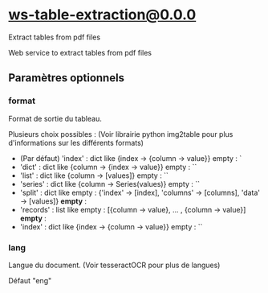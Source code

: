 # ws-table-extraction@0.0.0

Extract tables from pdf files

Web service to extract tables from pdf files

## Paramètres optionnels

### format
Format de sortie du tableau.
 
Plusieurs choix possibles : (Voir librairie python img2table pour plus d'informations sur les différents formats)
- (Par défaut) 'index' : dict like {index -> {column -> value}} empty : `
- 'dict' : dict like {column -> {index -> value}} empty : ``
- 'list' : dict like {column -> [values]} empty : ``
- 'series' : dict like {column -> Series(values)} empty : ``
- 'split' : dict like empty : {'index' -> [index], 'columns' -> [columns], 'data' -> [values]} **empty** :
- 'records' : list like empty : [{column -> value}, ... , {column -> value}] **empty** :
- 'index' : dict like {index -> {column -> value}} empty : ``

### lang
Langue du document. (Voir tesseractOCR pour plus de langues)

Défaut "eng"

